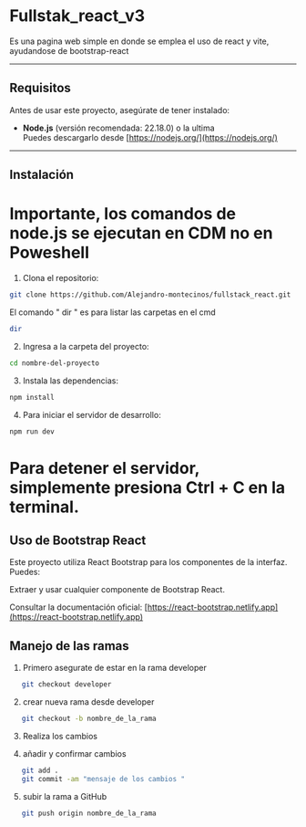 # Fullstak_react_v3

Es una pagina web simple en donde se emplea el uso de react y vite, ayudandose de bootstrap-react

---

## Requisitos

Antes de usar este proyecto, asegúrate de tener instalado:

- **Node.js** (versión recomendada: 22.18.0) o la ultima  
  Puedes descargarlo desde [https://nodejs.org/](https://nodejs.org/)

---

## Instalación

# Importante, los comandos de node.js se ejecutan en CDM no en Poweshell 

1. Clona el repositorio:

    

```bash
git clone https://github.com/Alejandro-montecinos/fullstack_react.git
```

El comando " dir " es para listar las carpetas en el cmd
```bash
dir 
```
2. Ingresa a la carpeta del proyecto:
```bash
cd nombre-del-proyecto

```
3. Instala las dependencias:

```bash
npm install
```
4. Para iniciar el servidor de desarrollo:

```bash
npm run dev

```
# Para detener el servidor, simplemente presiona Ctrl + C en la terminal.


## Uso de Bootstrap React

Este proyecto utiliza React Bootstrap para los componentes de la interfaz. Puedes:

Extraer y usar cualquier componente de Bootstrap React.

Consultar la documentación oficial: [https://react-bootstrap.netlify.app](https://react-bootstrap.netlify.app)  

## Manejo de las ramas
 1. Primero asegurate de estar en la rama developer
 ```bash
    git checkout developer

 ```
 2. crear nueva rama desde developer 
 ```bash
    git checkout -b nombre_de_la_rama
 ```

 3. Realiza los cambios

 4. añadir y confirmar cambios
 ```bash
    git add .
    git commit -am "mensaje de los cambios "
 ```
 5. subir la rama a GitHub
 ```bash
    git push origin nombre_de_la_rama
